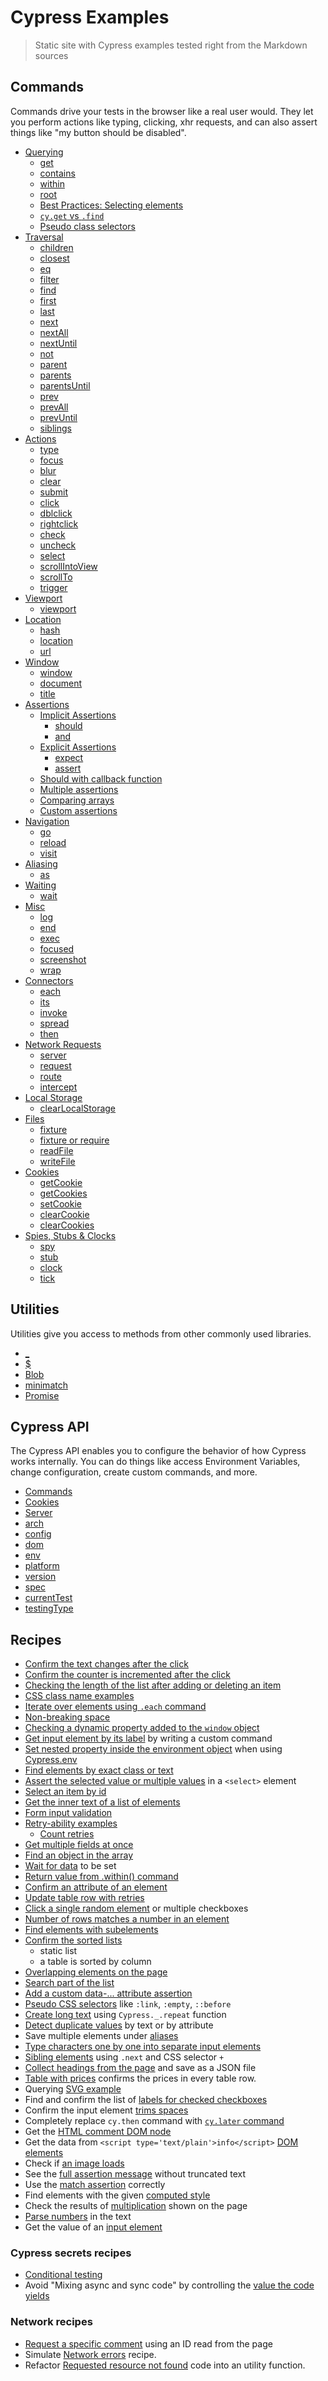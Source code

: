 # Cypress Examples

> Static site with Cypress examples tested right from the Markdown sources

## Commands

Commands drive your tests in the browser like a real user would. They let you perform actions like typing, clicking, xhr requests, and can also assert things like "my button should be disabled".

- [Querying](./commands/querying.md)
  - [get](./commands/querying.md#cy-get)
  - [contains](./commands/querying.md#cy-contains)
  - [within](./commands/querying.md#within)
  - [root](./commands/querying.md#cy-root)
  - [Best Practices: Selecting elements](./commands/querying.md#best-practices-selecting-elements)
  - [`cy.get` vs `.find`](./commands/querying.md#cy-get-vs-find)
  - [Pseudo class selectors](./commands/querying.md#pseudo-class-selectors)
- [Traversal](./commands/traversal.md)
  - [children](./commands/traversal.md#children)
  - [closest](./commands/traversal.md#closest)
  - [eq](./commands/traversal.md#eq)
  - [filter](./commands/traversal.md#filter)
  - [find](./commands/traversal.md#find)
  - [first](./commands/traversal.md#first)
  - [last](./commands/traversal.md#last)
  - [next](./commands/traversal.md#next)
  - [nextAll](./commands/traversal.md#nextAll)
  - [nextUntil](./commands/traversal.md#nextUntil)
  - [not](./commands/traversal.md#not)
  - [parent](./commands/traversal.md#parent)
  - [parents](./commands/traversal.md#parents)
  - [parentsUntil](./commands/traversal.md#parentsUntil)
  - [prev](./commands/traversal.md#prev)
  - [prevAll](./commands/traversal.md#prevAll)
  - [prevUntil](./commands/traversal.md#prevUntil)
  - [siblings](./commands/traversal.md#siblings)
- [Actions](./commands/actions.md)
  - [type](./commands/actions.md#type)
  - [focus](./commands/actions.md#focus)
  - [blur](./commands/actions.md#blur)
  - [clear](./commands/actions.md#clear)
  - [submit](./commands/actions.md#submit)
  - [click](./commands/actions.md#click)
  - [dblclick](./commands/actions.md#dblclick)
  - [rightclick](./commands/actions.md#rightclick)
  - [check](./commands/actions.md#check)
  - [uncheck](./commands/actions.md#uncheck)
  - [select](./commands/actions.md#select)
  - [scrollIntoView](./commands/actions.md#scrollintoview)
  - [scrollTo](./commands/actions.md#scrollto)
  - [trigger](./commands/actions.md#trigger)
- [Viewport](./commands/viewport.md)
  - [viewport](./commands/viewport.md#cy-viewport)
- [Location](./commands/location.md)
  - [hash](./commands/location.md#cy-hash)
  - [location](./commands/location.md#cy-location)
  - [url](./commands/location.md#cy-url)
- [Window](./commands/window.md)
  - [window](./commands/window.md#cy-window)
  - [document](./commands/window.md#cy-document)
  - [title](./commands/window.md#cy-title)
- [Assertions](./commands/assertions.md)
  - [Implicit Assertions](./commands/assertions.md#implicit-assertions)
    - [should](./commands/assertions.md#should)
    - [and](./commands/assertions.md#and)
  - [Explicit Assertions](./commands/assertions.md#explicit-assertions)
    - [expect](./commands/assertions.md#expect)
    - [assert](./commands/assertions.md#assert)
  - [Should with callback function](./commands/assertions.md#should-with-callback-function)
  - [Multiple assertions](./commands/assertions.md#multiple-assertions)
  - [Comparing arrays](./commands/assertions.md#comparing-arrays)
  - [Custom assertions](./commands/assertions.md#custom-chai-assertions)
- [Navigation](./commands/navigation.md)
  - [go](./commands/navigation.md#cy-go)
  - [reload](./commands/navigation.md#cy-reload)
  - [visit](./commands/navigation.md#cy-visit)
- [Aliasing](./commands/aliasing.md)
  - [as](./commands/aliasing.md#as)
- [Waiting](./commands/waiting.md)
  - [wait](./commands/waiting.md#cy-wait)
- [Misc](./commands/misc.md)
  - [log](./commands/misc.md#log)
  - [end](./commands/misc.md#end)
  - [exec](./commands/misc.md#cy-exec)
  - [focused](./commands/misc.md#cy-focused)
  - [screenshot](./commands/misc.md#cy-screenshot)
  - [wrap](./commands/misc.md#cy-wrap)
- [Connectors](./commands/connectors.md)
  - [each](./commands/connectors.md#each)
  - [its](./commands/connectors.md#its)
  - [invoke](./commands/connectors.md#invoke)
  - [spread](./commands/connectors.md#spread)
  - [then](./commands/connectors.md#then)
- [Network Requests](./commands/network-requests.md)
  - [server](./commands/network-requests.md#cy-server)
  - [request](./commands/network-requests.md#cy-request)
  - [route](./commands/network-requests.md#cy-route)
  - [intercept](./commands/network-requests.md#cy-intercept)
- [Local Storage](./commands/local-storage.md)
  - [clearLocalStorage](./commands/local-storage.md#cy-clearlocalstorage)
- [Files](./commands/files.md)
  - [fixture](./commands/files.md#cy-fixture)
  - [fixture or require](./commands/files.md#cy-fixture-or-require)
  - [readFile](./commands/files.md#cy-readfile)
  - [writeFile](./commands/files.md#cy-writefile)
- [Cookies](./commands/cookies.md)
  - [getCookie](./commands/cookies.md#cy-getcookie)
  - [getCookies](./commands/cookies.md#cy-getcookies)
  - [setCookie](./commands/cookies.md#cy-setcookie)
  - [clearCookie](./commands/cookies.md#cy-clearcookie)
  - [clearCookies](./commands/cookies.md#cy-clearcookies)
- [Spies, Stubs & Clocks](./commands/spies-stubs-clocks.md)
  - [spy](./commands/spies-stubs-clocks.md#cy-spy)
  - [stub](./commands/spies-stubs-clocks.md#cy-stub)
  - [clock](./commands/spies-stubs-clocks.md#cy-clock)
  - [tick](./commands/spies-stubs-clocks.md#cy-tick)

## Utilities

Utilities give you access to methods from other commonly used libraries.

- [\_](./utilities/index.md#cypress)
- [\$](./utilities/index.md#cypress-2)
- [Blob](./utilities/index.md#cypress-blob)
- [minimatch](./utilities/index.md#cypress-minimatch)
- [Promise](./utilities/index.md#cypress-promise)

## Cypress API

The Cypress API enables you to configure the behavior of how Cypress works internally. You can do things like access Environment Variables, change configuration, create custom commands, and more.

- [Commands](./cypress-api/index.md#cypress-commands-add)
- [Cookies](./cypress-api/index.md#cypress-cookies-debug)
- [Server](./cypress-api/index.md#cypress-server-default)
- [arch](./cypress-api/index.md#cypress-arch)
- [config](./cypress-api/index.md#cypress-config)
- [dom](./cypress-api/index.md#cypress-dom-ishidden)
- [env](./cypress-api/index.md#cypress-env)
- [platform](./cypress-api/index.md#cypress-platform)
- [version](./cypress-api/index.md#cypress-version)
- [spec](./cypress-api/index.md#cypress-spec)
- [currentTest](./cypress-api/index.md#cypress-currenttest)
- [testingType](./cypress-api/index.md#cypress-testingtype)

## Recipes

- [Confirm the text changes after the click](./recipes/text-changes.md)
- [Confirm the counter is incremented after the click](./recipes/counter-increments.md)
- [Checking the length of the list after adding or deleting an item](./recipes/add-list-item.md)
- [CSS class name examples](./recipes/css-examples.md)
- [Iterate over elements using `.each` command](./recipes/each-example.md)
- [Non-breaking space](recipes/non-breaking-space.md)
- [Checking a dynamic property added to the `window` object](./recipes/window-property.md)
- [Get input element by its label](recipes/form-input-by-label.md) by writing a custom command
- [Set nested property inside the environment object](recipes/set-env-prop.md) when using [Cypress.env](https://on.cypress.io/env)
- [Find elements by exact class or text](recipes/find-by-class-or-text.md)
- [Assert the selected value or multiple values](recipes/selected-value.md) in a `<select>` element
- [Select an item by id](./recipes/select-value-by-id.md)
- [Get the inner text of a list of elements](./recipes/get-text-list.md)
- [Form input validation](./recipes/form-validation.md)
- [Retry-ability examples](./recipes/retry-ability.md)
  - [Count retries](./recipes/retry-ability.md#count-retries)
- [Get multiple fields at once](./recipes/get-multiple-fields.md)
- [Find an object in the array](./recipes/find-object.md)
- [Wait for data](./recipes/wait-for-data.md) to be set
- [Return value from .within() command](./recipes/return-value-from-within.md)
- [Confirm an attribute of an element](./recipes/confirm-attribute.md)
- [Update table row with retries](./recipes/table-update.md)
- [Click a single random element](./recipes/click-random-element.md) or multiple checkboxes
- [Number of rows matches a number in an element](./recipes/number-of-rows.md)
- [Find elements with subelements](./recipes/find-elements-with-subelements.md)
- [Confirm the sorted lists](./recipes/sorted-list.md)
  - static list
  - a table is sorted by column
- [Overlapping elements on the page](./recipes/overlapping-elements.md)
- [Search part of the list](./recipes/search-part-of-the-list.md)
- [Add a custom data-... attribute assertion](./recipes/add-data-assertion.md)
- [Pseudo CSS selectors](./recipes/pseudo-selectors.md) like `:link`, `:empty`, `::before`
- [Create long text](./recipes/create-long-text.md) using `Cypress._.repeat` function
- [Detect duplicate values](./recipes/duplicates.md) by text or by attribute
- Save multiple elements under [aliases](./recipes/aliases.md)
- [Type characters one by one into separate input elements](./recipes/type-one-by-one.md)
- [Sibling elements](./recipes/sibling-element.md) using `.next` and CSS selector `+`
- [Collect headings from the page](./recipes/collect-headings.md) and save as a JSON file
- [Table with prices](./recipes/table-with-prices.md) confirms the prices in every table row.
- Querying [SVG example](./recipes/svg-example.md)
- Find and confirm the list of [labels for checked checkboxes](./recipes/labels-for-checkboxes.md)
- Confirm the input element [trims spaces](./recipes/input-trims-spaces.md)
- Completely replace `cy.then` command with [`cy.later` command](./recipes/replace-cy-then-command.md)
- Get the [HTML comment DOM node](./recipes/get-html-comment.md)
- Get the data from `<script type='text/plain'>info</script>` [DOM elements](./recipes/get-text-script.md)
- Check if [an image loads](./recipes/image-loaded.md)
- See the [full assertion message](./recipes/see-more-in-assertions.md) without truncated text
- Use the [match assertion](./recipes/match-assertion.md) correctly
- Find elements with the given [computed style](./recipes/computed-style.md)
- Check the results of [multiplication](./recipes/check-multiplication.md) shown on the page
- [Parse numbers](./recipes/parse-numbers.md) in the text
- Get the value of an [input element](./recipes/input-element-value.md)

### Cypress secrets recipes

- [Conditional testing](./recipes/conditional-testing.md)
- Avoid "Mixing async and sync code" by controlling the [value the code yields](./recipes/yield-value.md)

### Network recipes

- [Request a specific comment](./recipes/request-a-comment.md) using an ID read from the page
- Simulate [Network errors](./recipes/network-errors.md) recipe.
- Refactor [Requested resource not found](./recipes/request-not-found.md) code into an utility function.
